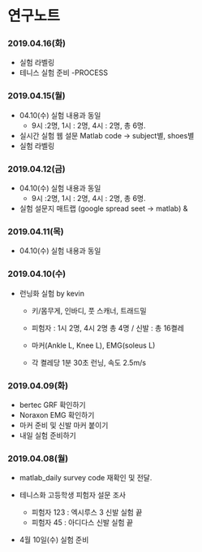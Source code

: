 연구노트
=======

### 2019.04.16(화)
* 실험 라벨링
* 테니스 실험 준비 -PROCESS

### 2019.04.15(월)
* 04.10(수) 실험 내용과 동일
  - 9시 :2명, 1시 : 2명, 4시 : 2명, 총 6명. 
 * 실시간 실험 웹 설문 Matlab code -> subject별, shoes별
 * 실험 라벨링

### 2019.04.12(금)
* 04.10(수) 실험 내용과 동일
  - 9시 :2명, 1시 : 2명, 4시 : 2명, 총 6명. 
* 실험 설문지 매트랩 (google spread seet -> matlab) &  

### 2019.04.11(목)
* 04.10(수) 실험 내용과 동일

### 2019.04.10(수)
* 런닝화 실험 by kevin

  - 키/몸무게, 인바디, 풋 스캐너, 트래드밀
 
  - 피험자 : 1시 2명, 4시 2명 총 4명 / 신발 : 총 16켤레
 
  - 마커(Ankle L, Knee L), EMG(soleus L)
 
  - 각 켤레당 1분 30초 런닝, 속도 2.5m/s

### 2019.04.09(화)
* bertec GRF 확인하기
* Noraxon EMG 확인하기
* 마커 준비 및 신발 마커 붙이기
* 내일 실험 준비하기

### 2019.04.08(월)

* matlab_daily survey code 재확인 및 전달.

* 테니스화 고등학생 피험자 설문 조사
   - 피험자 123 : 엑시루스 3 신발 실험 끝
   - 피험자 45 : 아디다스 신발 실험 끝
   
* 4월 10일(수) 실험 준비


